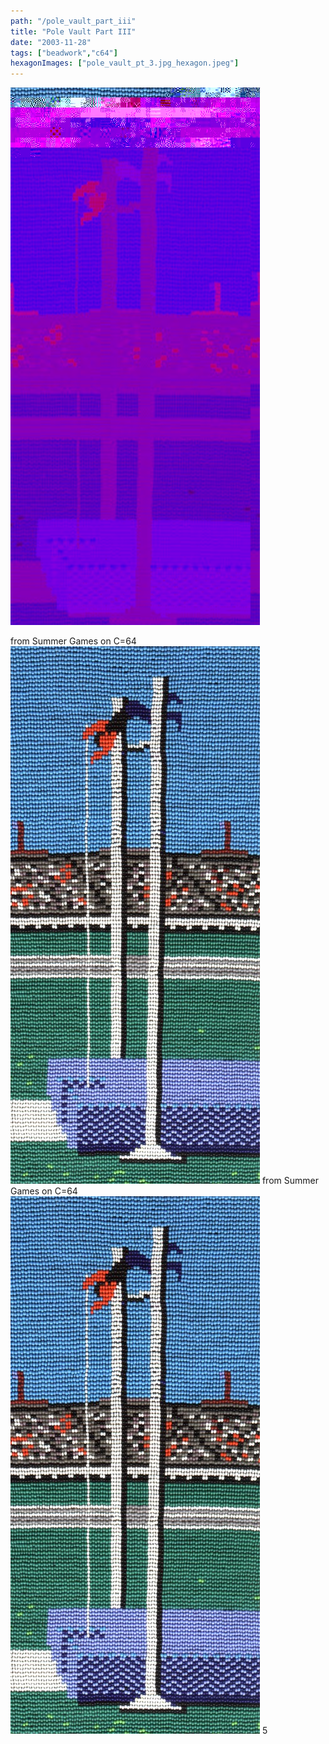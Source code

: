 ```yaml
---
path: "/pole_vault_part_iii"
title: "Pole Vault Part III"
date: "2003-11-28"
tags: ["beadwork","c64"]
hexagonImages: ["pole_vault_pt_3.jpg_hexagon.jpeg"]
---
```


 [![](pole_vault_pt_3.jpeg)](pole_vault_pt_3.jpeg)

from Summer Games on C=64 [![](pole_vault_pt_3.jpg "pole_vault_pt_3")](pole_vault_pt_3.jpg) from Summer Games on C=64 [![](pole_vault_pt_3.jpg "pole_vault_pt_3")](pole_vault_pt_3.jpg) 5 
  <!---
  <div class="field field-type-filefield field-field-images" xmlns="http://www.w3.org/1999/xhtml">
      
    <div class="field-items">
            <div class="field-item odd">
                    <a href="http://www.beigerecords.com/joe-old/sites/default/files/pole_vault_pt_3.jpeg" class="imagecache imagecache-square_thumbnail imagecache-imagelink imagecache-square_thumbnail_imagelink"><img src="http://www.beigerecords.com/joe-old/sites/default/files/imagecache/square_thumbnail/pole_vault_pt_3.jpeg" alt="" title="" width="300" height="300" class="imagecache imagecache-square_thumbnail"/></a>        </div>
        </div>
</div> 
from Summer Games on C=64
 <a href="http://www.beigerecords.com/joe/wp-content/uploads/2008/11/pole_vault_pt_3.jpg" xmlns="http://www.w3.org/1999/xhtml"><img src="http://www.beigerecords.com/joe/wp-content/uploads/2008/11/pole_vault_pt_3.jpg" alt="" title="pole_vault_pt_3" width="399" height="860" class="alignnone size-full wp-image-43"/></a> from Summer Games on C=64
 <a href="/joe/newdrupal/sites/default/files/images/pole_vault_pt_3.jpg" xmlns="http://www.w3.org/1999/xhtml"><img src="/joe/newdrupal/sites/default/files/images/pole_vault_pt_3.jpg" alt="" title="pole_vault_pt_3" width="399" height="860" class="alignnone size-full wp-image-43"/></a> 5
  --->